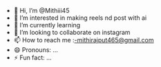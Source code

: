 - 👋 Hi, I’m @Mithiii45
- 👀 I’m interested in making reels nd post with ai
- 🌱 I’m currently learning 
- 💞️ I’m looking to collaborate on instagram
- 📫 How to reach me :-mithirajput465@gmail.com
- 😄 Pronouns: ...
- ⚡ Fun fact: ...

<!---
Mithiii45/Mithiii45 is a ✨ special ✨ repository because its `README.md` (this file) appears on your GitHub profile.
You can click the Preview link to take a look at your changes.
--->
